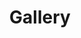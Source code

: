 ---
layout:          projects
title:           Gallery
show_collection: projects
featured:        true
description: >
  This page is a gallery of Gephi images that showcase various visualizations of the network and their properties. The images on this page demonstrate a range of visual techniques and network measures, including centrality, clustering, community detection, and more.
---